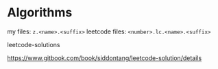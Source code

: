 
Algorithms
===

my files: `z.<name>.<suffix>`
leetcode files: `<number>.lc.<name>.<suffix>`

leetcode-solutions

https://www.gitbook.com/book/siddontang/leetcode-solution/details
